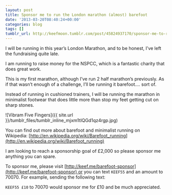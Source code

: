 ```yaml
---
layout: post
title: Sponsor me to run the London marathon (almost) barefoot
date: '2013-03-20T08:40:24+00:00'
categories: blog
tags: []
tumblr_url: http://keefmoon.tumblr.com/post/45824937170/sponsor-me-to-run-the-london-marathon-almost
---
```

I will be running in this year’s London Marathon, and to be honest, I’ve left the fundraising quite late.

I am running to raise money for the NSPCC, which is a fantastic charity that does great work.

This is my first marathon, although I’ve run 2 half marathon’s previously. As if that wasn’t enough of a challenge, I’ll be running it barefoot…. sort of.

Instead of running in cushioned trainers, I will be running the marathon in minimalist footwear that does little more than stop my feet getting cut on sharp stones.

![Vibram Five Fingers]({{ site.url }}/tumblr_files/tumblr_inline_mjxm1tIQGd1qz4rgp.jpg)

You can find out more about barefoot and minimalist running on Wikipedia: [http://en.wikipedia.org/wiki/Barefoot_running](http://en.wikipedia.org/wiki/Barefoot_running)

I am looking to reach a sponsorship goal of £2,000 so please sponsor me anything you can spare.

To sponsor me, please visit [http://keef.me/barefoot-sponsor](http://keef.me/barefoot-sponsor) or you can text `KEEF55` and an amount to 70070. For example, sending the following text:

`KEEF55 £10` to 70070 would sponsor me for £10 and be much appreciated.
